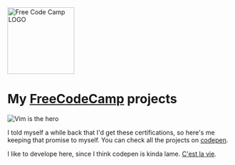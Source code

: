 
<img src="https://s3.amazonaws.com/freecodecamp/curriculum-diagram-full.jpg" alt="Free Code Camp LOGO" width="150px">

# My [FreeCodeCamp](https://www.freecodecamp.org/pineapplegiant) projects
![Vim is the hero](https://img.shields.io/badge/made%20with-vim%E2%9D%A4%EF%B8%8F-blue)


I told myself a while back that I'd get these certifications, so here's me keeping that promise to myself. You can check all the projects on [codepen](https://codepen.io/collection/XPObaY). 

I like to develope here, since I think codepen is kinda lame. [C'est la vie](https://youtu.be/vQ0u09mFodw?t=115).

